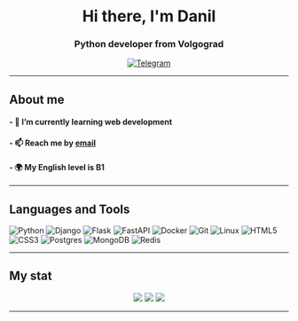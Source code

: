 <div id="header" align="center">
	<h1>Hi there, I'm Danil</h1>
	<h3>Python developer from Volgograd</h3>
</div>
<div align="center">
	<a href="https://t.me/anti0112">
		<img src="https://img.shields.io/badge/Telegram-2CA5E0?style=for-the-badge&logo=telegram&logoColor=white", alt="Telegram"/>
	</a>
</div>

___

## About me
#### - 🌱  I’m currently learning **web development**
#### - 📫  Reach me by [email](mailto:dgalkin01@bk.ru)
#### - 🌍  My English level is B1
___

## Languages and Tools

![Python](https://img.shields.io/badge/python-3670A0?style=for-the-badge&logo=python&logoColor=ffdd54)
![Django](https://img.shields.io/badge/django-%23092E20.svg?style=for-the-badge&logo=django&logoColor=white)
![Flask](https://img.shields.io/badge/flask-%23000.svg?style=for-the-badge&logo=flask&logoColor=white)
![FastAPI](https://img.shields.io/badge/FastAPI-005571?style=for-the-badge&logo=fastapi)
![Docker](https://img.shields.io/badge/docker-%230db7ed.svg?style=for-the-badge&logo=docker&logoColor=white)
![Git](https://img.shields.io/badge/git-%23F05033.svg?style=for-the-badge&logo=git&logoColor=white)
![Linux](https://img.shields.io/badge/Linux-FCC624?style=for-the-badge&logo=linux&logoColor=black)
![HTML5](https://img.shields.io/badge/html5-%23E34F26.svg?style=for-the-badge&logo=html5&logoColor=white)
![CSS3](https://img.shields.io/badge/css3-%231572B6.svg?style=for-the-badge&logo=css3&logoColor=white)
![Postgres](https://img.shields.io/badge/postgres-%23316192.svg?style=for-the-badge&logo=postgresql&logoColor=white)
![MongoDB](https://img.shields.io/badge/MongoDB-%234ea94b.svg?style=for-the-badge&logo=mongodb&logoColor=white)
![Redis](https://img.shields.io/badge/redis-%23DD0031.svg?style=for-the-badge&logo=redis&logoColor=white)
___
## My stat
<div id="stat" align="center">
	<img src="https://github-profile-summary-cards.vercel.app/api/cards/profile-details?username=anti0112&theme=github_dark"/>
	<img src="https://github-profile-summary-cards.vercel.app/api/cards/most-commit-language?username=anti0112&theme=github_dark"/>
	<img src="https://github-profile-summary-cards.vercel.app/api/cards/stats?username=anti0112&theme=github_dark"/>
</div>

___

